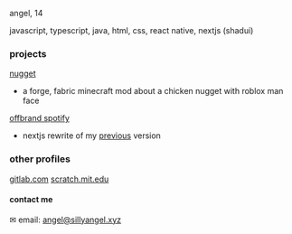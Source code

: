 angel, 14

javascript, typescript, java, html, css, react native, nextjs (shadui)

### projects
[nugget](https://github.com/sillyangel/nugget) 
- a forge, fabric minecraft mod about a chicken nugget with roblox man face

[offbrand spotify](https://github.com/sillyangel/project-still)
- nextjs rewrite of my [previous](https://playmusichtml.web.app/) version  
### other profiles
[gitlab.com](https://gitlab.com/sillyangel)
[scratch.mit.edu](https://scratch.mit.edu/users/sillyangel3/)

#### contact me
✉ email: [angel@sillyangel.xyz](mailto:angel@sillyangel.xyz)
